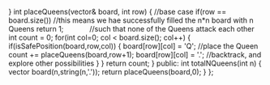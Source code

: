 }
int placeQueens(vector<string>& board, int row)
{
//base case
if(row == board.size()) //this means we hae successfully filled the n*n board with n Queens
return 1;              //such that none of the Queens attack each other
​
int count = 0;
for(int col=0; col < board.size(); col++)
{
if(isSafePosition(board,row,col))
{
board[row][col] = 'Q'; //place the Queen
count += placeQueens(board,row+1);
board[row][col] = '.'; //backtrack, and explore other possibilities
}
}
return count;
}
​
public:
int totalNQueens(int n) {
vector<string> board(n,string(n,'.'));
return placeQueens(board,0);
}
};